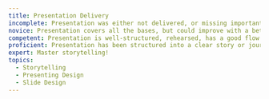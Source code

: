 ```yaml
---
title: Presentation Delivery
incomplete: Presentation was either not delivered, or missing important pieces of information.
novice: Presentation covers all the bases, but could improve with a better structure.
competent: Presentation is well-structured, rehearsed, has a good flow.
proficient: Presentation has been structured into a clear story or journey, that the audience can get immersed in and easily follow.
expert: Master storytelling!
topics:
  - Storytelling
  - Presenting Design
  - Slide Design
---
```

